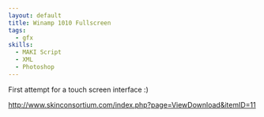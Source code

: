 ```yaml
--- 
layout: default
title: Winamp 1010 Fullscreen
tags:
  - gfx
skills:
  - MAKI Script
  - XML
  - Photoshop
---
```


First attempt for a touch screen interface :)

http://www.skinconsortium.com/index.php?page=ViewDownload&itemID=11
